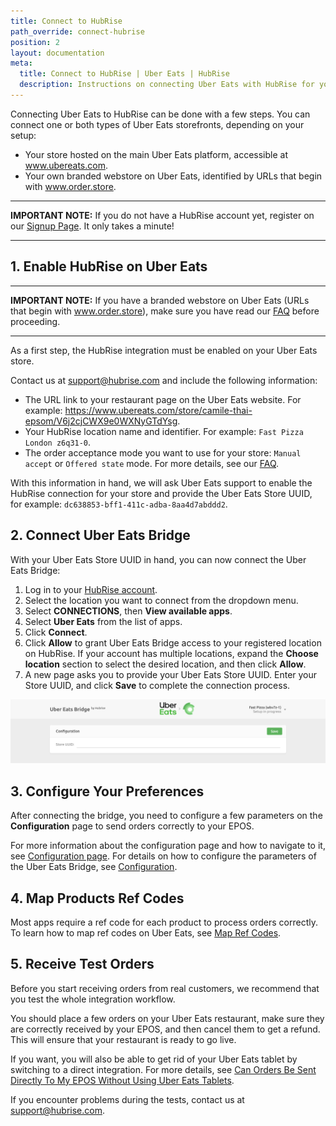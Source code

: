 ```yaml
---
title: Connect to HubRise
path_override: connect-hubrise
position: 2
layout: documentation
meta:
  title: Connect to HubRise | Uber Eats | HubRise
  description: Instructions on connecting Uber Eats with HubRise for your EPOS to work with other apps as a cohesive whole. Connect apps and synchronise your data.
---
```


Connecting Uber Eats to HubRise can be done with a few steps. You can connect one or both types of Uber Eats storefronts, depending on your setup:

- Your store hosted on the main Uber Eats platform, accessible at www.ubereats.com.
- Your own branded webstore on Uber Eats, identified by URLs that begin with www.order.store.

---

**IMPORTANT NOTE:** If you do not have a HubRise account yet, register on our [Signup Page](https://manager.hubrise.com/signup). It only takes a minute!

---

## 1. Enable HubRise on Uber Eats

---

**IMPORTANT NOTE:** If you have a branded webstore on Uber Eats (URLs that begin with www.order.store), make sure you have read our [FAQ](/apps/uber-eats/faqs/connect-webstore) before proceeding.

---

As a first step, the HubRise integration must be enabled on your Uber Eats store.

Contact us at support@hubrise.com and include the following information:

- The URL link to your restaurant page on the Uber Eats website. For example: https://www.ubereats.com/store/camile-thai-epsom/V6j2cjCWX9e0WXNyGTdYsg.
- Your HubRise location name and identifier. For example: `Fast Pizza London z6q31-0`.
- The order acceptance mode you want to use for your store: `Manual accept` or `Offered state` mode. For more details, see our [FAQ](/apps/uber-eats/faqs/send-orders-to-epos-without-tablet).

With this information in hand, we will ask Uber Eats support to enable the HubRise connection for your store and provide the Uber Eats Store UUID, for example: `dc638853-bff1-411c-adba-8aa4d7abddd2`.

## 2. Connect Uber Eats Bridge

With your Uber Eats Store UUID in hand, you can now connect the Uber Eats Bridge:

1. Log in to your [HubRise account](https://manager.hubrise.com).
1. Select the location you want to connect from the dropdown menu.
1. Select **CONNECTIONS**, then **View available apps**.
1. Select **Uber Eats** from the list of apps.
1. Click **Connect**.
1. Click **Allow** to grant Uber Eats Bridge access to your registered location on HubRise. If your account has multiple locations, expand the **Choose location** section to select the desired location, and then click **Allow**.
1. A new page asks you to provide your Uber Eats Store UUID. Enter your Store UUID, and click **Save** to complete the connection process.

![Uber Eats store UUID](./images/001-store-uuid.png)

## 3. Configure Your Preferences

After connecting the bridge, you need to configure a few parameters on the **Configuration** page to send orders correctly to your EPOS.

For more information about the configuration page and how to navigate to it, see [Configuration page](/apps/uber-eats/user-interface/#configuration). For details on how to configure the parameters of the Uber Eats Bridge, see [Configuration](/apps/uber-eats/configuration).

## 4. Map Products Ref Codes

Most apps require a ref code for each product to process orders correctly. To learn how to map ref codes on Uber Eats, see [Map Ref Codes](/apps/uber-eats/map-ref-codes).

## 5. Receive Test Orders

Before you start receiving orders from real customers, we recommend that you test the whole integration workflow.

You should place a few orders on your Uber Eats restaurant, make sure they are correctly received by your EPOS, and then cancel them to get a refund. This will ensure that your restaurant is ready to go live.

If you want, you will also be able to get rid of your Uber Eats tablet by switching to a direct integration.
For more details, see [Can Orders Be Sent Directly To My EPOS Without Using Uber Eats Tablets](/apps/uber-eats/faqs/send-orders-to-epos-without-tablet).

If you encounter problems during the tests, contact us at support@hubrise.com.
